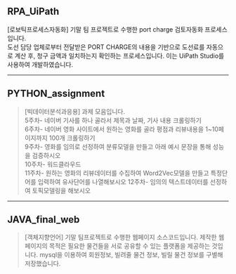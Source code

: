 

## RPA_UiPath 
   [로보틱프로세스자동화] 기말 팀 프로젝트로 수행한 port charge 검토자동화 프로세스입니다.   
   도선 담당 업체로부터 전달받은 PORT CHARGE의 내용을 기반으로 도선료를 자동으로 계산 후, 
   청구 금액과 일치하는지 확인하는 프로세스입니다. 이는 UiPath Studio를 사용하여 개발하였습니다.

--------------------------

## PYTHON_assignment
  > [빅데이터분석과응용] 과제 모음입니다.  
  > 5주차- 네이버 기사를 하나 골라서 제목과 날짜, 기사 내용 크롤링하기  
  > 6주차- 네이버 영화 사이트에서 원하는 영화를 골라 평점과 리뷰내용을 1~10페이지까지 100개 크롤링하기  
  > 9주차- 영화를 임의로 선정하여 분류모델을 만들고 아래 예시 문장을 통해 성능을 검증하시오  
  > 10주차- 워드클라우드  
  > 11주차- 원하는 영화의 리뷰데이터를 수집하여 Word2Vec모델을 만들고 
  >         특정단어를 입력하여 유사단어를 나열해보시오
  > 12주차- 임의의 텍스트데이터를 선정하여 토픽모델링을 해보시오  
  
--------------------------

## JAVA_final_web
  > [객체지향언어] 기말 팀프로젝트로 수행한 웹페이지 소스코드입니다. 
  > 제작한 웹페이지의 목적은 필요한 물건들을 서로 공유할 수 있는 플랫폼을 제공하는 것입니다.
  > mysql을 이용하여 회원정보, 빌려줄 물건 정보, 빌릴 물건 정보를 구별해 저장했습니다.
  
